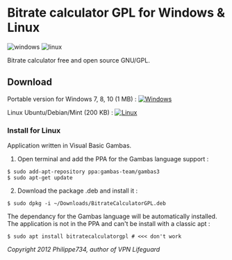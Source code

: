# Bitrate calculator GPL for Windows & Linux


![windows](https://cloud.githubusercontent.com/assets/24923693/21680815/5c759432-d34c-11e6-8aac-fb6b21cb6411.jpg)
![linux](https://cloud.githubusercontent.com/assets/24923693/22037402/48c31888-dcf7-11e6-89e8-839c03eb1d63.png)

Bitrate calculator free and open source GNU/GPL.

## Download
Portable version for Windows 7, 8, 10 (1 MB) : [![Windows][2]][1]

  [1]: https://github.com/Philippe734/Bitrate-calculator/raw/master/Windows/BitrateCalc.zip
  [2]: https://cloud.githubusercontent.com/assets/24923693/21724562/26754b04-d435-11e6-9654-779c17c2ebcf.png

Linux Ubuntu/Debian/Mint (200 KB) : [![Linux][2]][3]

  [3]: https://github.com/Philippe734/Bitrate-calculator/raw/master/Linux/BitrateCalculatorGPL.deb

### Install for Linux

Application written in Visual Basic Gambas. 

1. Open terminal and add the PPA for the Gambas language support :
  ```
  $ sudo add-apt-repository ppa:gambas-team/gambas3
  $ sudo apt-get update 
  ```
2. Download the package .deb and install it :
  ```
  $ sudo dpkg -i ~/Downloads/BitrateCalculatorGPL.deb
  ```
The dependancy for the Gambas language will be automatically installed. The application is not in the PPA and can't be install with a classic apt :
  ```
  $ sudo apt install bitratecalculatorgpl # <<< don't work
  ```


*Copyright 2012 Philippe734, author of VPN Lifeguard*
